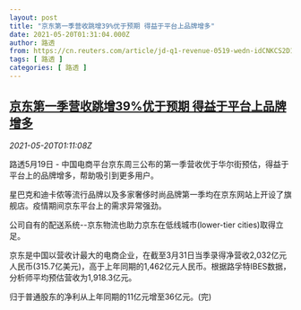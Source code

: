 ```yaml
---
layout: post
title: "京东第一季营收跳增39%优于预期 得益于平台上品牌增多"
date: 2021-05-20T01:31:04.000Z
author: 路透
from: https://cn.reuters.com/article/jd-q1-revenue-0519-wedn-idCNKCS2D102J
tags: [ 路透 ]
categories: [ 路透 ]
---
```

<!--1621474264000-->
[京东第一季营收跳增39%优于预期 得益于平台上品牌增多](https://cn.reuters.com/article/jd-q1-revenue-0519-wedn-idCNKCS2D102J)
------

<div>
<div><i>2021-05-20T01:11:08Z</i></div><p>路透5月19日 - 中国电商平台京东周三公布的第一季营收优于华尔街预估，得益于平台上的品牌增多，帮助吸引到更多用户。</p><p>星巴克和迪卡侬等流行品牌以及多家奢侈时尚品牌第一季均在京东网站上开设了旗舰店。疫情期间京东平台上的需求异常强劲。</p><p>公司自有的配送系统--京东物流也助力京东在低线城市(lower-tier cities)取得立足。</p><p>京东是中国以营收计最大的电商企业，在截至3月31日当季录得净营收2,032亿元人民币(315.7亿美元)，高于上年同期的1,462亿元人民币。根据路孚特IBES数据，分析师平均预估营收为1,918.3亿元。</p><p>归于普通股东的净利从上年同期的11亿元增至36亿元。(完)</p>
</div>
